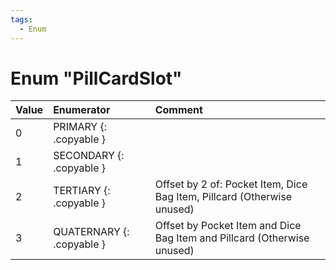 ```yaml
---
tags:
  - Enum
---
```

# Enum "PillCardSlot"
|Value|Enumerator|Comment|
|:--|:--|:--|
|0 |PRIMARY {: .copyable } |  |
|1 |SECONDARY {: .copyable } |  |
|2 |TERTIARY {: .copyable } | Offset by 2 of: Pocket Item, Dice Bag Item, Pillcard (Otherwise unused) |
|3 |QUATERNARY {: .copyable } | Offset by Pocket Item and Dice Bag Item and Pillcard (Otherwise unused) |
